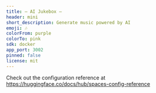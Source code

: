 ```yaml
---
title: — AI Jukebox —
header: mini
short_description: Generate music powered by AI
emoji: 🎶
colorFrom: purple
colorTo: pink
sdk: docker
app_port: 3002
pinned: false
license: mit
---
```


Check out the configuration reference at https://huggingface.co/docs/hub/spaces-config-reference
